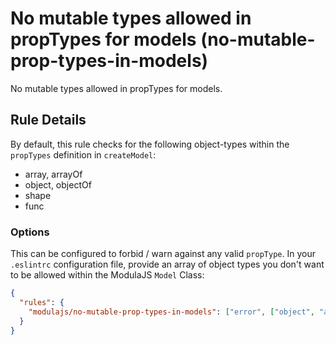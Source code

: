 # No mutable types allowed in propTypes for models (no-mutable-prop-types-in-models)

No mutable types allowed in propTypes for models.

## Rule Details

By default, this rule checks for the following object-types within the `propTypes` definition in `createModel`:

* array, arrayOf
* object, objectOf
* shape
* func

### Options

This can be configured to forbid / warn against any valid  `propType`. In your `.eslintrc` configuration file, provide an array of object types you don't want to be allowed within the ModulaJS `Model` Class:

```json
{
  "rules": {
    "modulajs/no-mutable-prop-types-in-models": ["error", ["object", "array", "arrayOf", "objectOf"]]
  }
}
```
